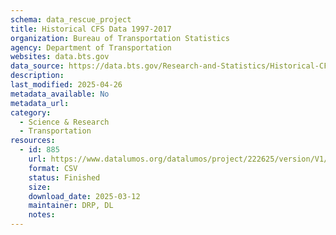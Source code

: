 ```yaml
---
schema: data_rescue_project 
title: Historical CFS Data 1997-2017
organization: Bureau of Transportation Statistics
agency: Department of Transportation
websites: data.bts.gov
data_source: https://data.bts.gov/Research-and-Statistics/Historical-CFS-Data-1997-2017/anet-6eas/about_data
description: 
last_modified: 2025-04-26
metadata_available: No
metadata_url: 
category:
  - Science & Research 
  - Transportation 
resources:
  - id: 885
    url: https://www.datalumos.org/datalumos/project/222625/version/V1/view
    format: CSV
    status: Finished
    size: 
    download_date: 2025-03-12
    maintainer: DRP, DL
    notes: 
---
```

